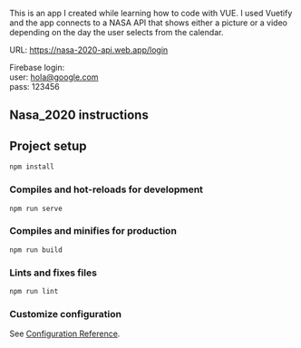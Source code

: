 This is an app I created while learning how to code with VUE. I used Vuetify and the app connects to a NASA API that shows either a picture or a video depending on the day the user selects from the calendar.

URL: https://nasa-2020-api.web.app/login

Firebase login: <br>
user: hola@google.com<br>
pass: 123456<br>

<h2>Nasa_2020 instructions</h2>

## Project setup
```
npm install
```

### Compiles and hot-reloads for development
```
npm run serve
```

### Compiles and minifies for production
```
npm run build
```

### Lints and fixes files
```
npm run lint
```

### Customize configuration
See [Configuration Reference](https://cli.vuejs.org/config/).
